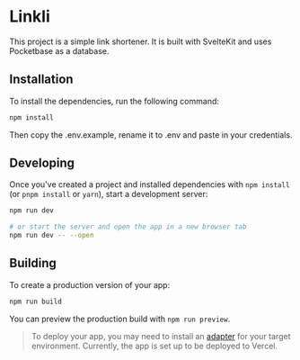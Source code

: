 # Linkli

This project is a simple link shortener. It is built with SvelteKit and uses Pocketbase as a database.

## Installation

To install the dependencies, run the following command:

```bash
npm install
```

Then copy the .env.example, rename it to .env and paste in your credentials.

## Developing

Once you've created a project and installed dependencies with `npm install` (or `pnpm install` or `yarn`), start a development server:

```bash
npm run dev

# or start the server and open the app in a new browser tab
npm run dev -- --open
```

## Building

To create a production version of your app:

```bash
npm run build
```

You can preview the production build with `npm run preview`.

> To deploy your app, you may need to install an [adapter](https://kit.svelte.dev/docs/adapters) for your target environment. Currently, the app is set up to be deployed to Vercel.
